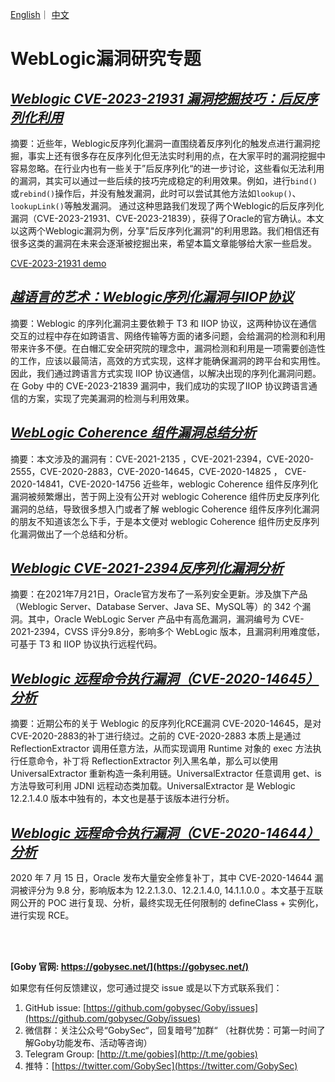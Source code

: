 [English](https://github.com/gobysec/Weblogic/blob/main/README.md)｜ [中文](https://github.com/gobysec/Weblogic/blob/main/README-zh.md)

# WebLogic漏洞研究专题

## [*Weblogic CVE-2023-21931 漏洞挖掘技巧：后反序列化利用* ](https://github.com/gobysec/Weblogic/edit/main/WebLogic_CVE-2023-21931_zh_CN.md.md)

摘要：近些年，Weblogic反序列化漏洞一直围绕着反序列化的触发点进行漏洞挖掘，事实上还有很多存在反序列化但无法实时利用的点，在大家平时的漏洞挖掘中容易忽略。在行业内也有一些关于”后反序列化“的进一步讨论，这些看似无法利用的漏洞，其实可以通过一些后续的技巧完成稳定的利用效果。例如，进行`bind()`或`rebind()`操作后，并没有触发漏洞，此时可以尝试其他方法如`lookup()`、`lookupLink()`等触发漏洞。
通过这种思路我们发现了两个Weblogic的后反序列化漏洞（CVE-2023-21931、CVE-2023-21839），获得了Oracle的官方确认。本文以这两个Weblogic漏洞为例，分享"后反序列化漏洞"的利用思路。我们相信还有很多这类的漏洞在未来会逐渐被挖掘出来，希望本篇文章能够给大家一些启发。

[CVE-2023-21931 demo](https://github.com/gobysec/GobyVuls/blob/master/CVE-2023-21931.md)


## [*越语言的艺术：Weblogic序列化漏洞与IIOP协议* ](https://github.com/gobysec/Weblogic/blob/main/Weblogic_Serialization_Vulnerability_and_IIOP_Protocol_zh_CN.md)

摘要：Weblogic 的序列化漏洞主要依赖于 T3 和 IIOP 协议，这两种协议在通信交互的过程中存在如跨语言、网络传输等方面的诸多问题，会给漏洞的检测和利用带来许多不便。在白帽汇安全研究院的理念中，漏洞检测和利用是一项需要创造性的工作，应该以最简洁，高效的方式实现，这样才能确保漏洞的跨平台和实用性。因此，我们通过跨语言方式实现 IIOP 协议通信，以解决出现的序列化漏洞问题。
在 Goby 中的 CVE-2023-21839 漏洞中，我们成功的实现了IIOP 协议跨语言通信的方案，实现了完美漏洞的检测与利用效果。

## [*WebLogic Coherence 组件漏洞总结分析* ](https://github.com/gobysec/Weblogic/blob/main/WebLogic_Coherence_Component_zh_CN.md)

摘要：本文涉及的漏洞有：CVE-2021-2135 ，CVE-2021-2394，CVE-2020-2555，CVE-2020-2883，CVE-2020-14645，CVE-2020-14825 ， CVE-2020-14841，CVE-2020-14756
近些年，weblogic Coherence 组件反序列化漏洞被频繁爆出，苦于网上没有公开对 weblogic Coherence 组件历史反序列化漏洞的总结，导致很多想入门或者了解 weblogic Coherence 组件反序列化漏洞的朋友不知道该怎么下手，于是本文便对 weblogic Coherence 组件历史反序列化漏洞做出了一个总结和分析。

## [*Weblogic CVE-2021-2394反序列化漏洞分析* ](https://github.com/gobysec/Weblogic/blob/main/Analysis_of_CVE-2021-2394_zh_CN.md)

摘要：在2021年7月21日，Oracle官方发布了一系列安全更新。涉及旗下产品（Weblogic Server、Database Server、Java SE、MySQL等）的 342 个漏洞。其中，Oracle WebLogic Server 产品中有高危漏洞，漏洞编号为 CVE-2021-2394，CVSS 评分9.8分，影响多个 WebLogic 版本，且漏洞利用难度低，可基于 T3 和 IIOP 协议执行远程代码。

## [*Weblogic 远程命令执行漏洞（CVE-2020-14645）分析* ](https://github.com/gobysec/Weblogic/blob/main/Analysis_of_CVE-2020-14645_zh_CN.md)

摘要：近期公布的关于 Weblogic 的反序列化RCE漏洞 CVE-2020-14645，是对 CVE-2020-2883的补丁进行绕过。之前的 CVE-2020-2883 本质上是通过 ReflectionExtractor 调用任意方法，从而实现调用 Runtime 对象的 exec 方法执行任意命令，补丁将 ReflectionExtractor 列入黑名单，那么可以使用 UniversalExtractor 重新构造一条利用链。UniversalExtractor 任意调用 get、is方法导致可利用 JDNI 远程动态类加载。UniversalExtractor 是 Weblogic 12.2.1.4.0 版本中独有的，本文也是基于该版本进行分析。

## [*Weblogic 远程命令执行漏洞（CVE-2020-14644）分析* ](https://github.com/gobysec/Weblogic/blob/main/Analysis_of_CVE-2020-14644_zh_CN.md)

2020 年 7 月 15 日，Oracle 发布大量安全修复补丁，其中 CVE-2020-14644 漏洞被评分为 9.8 分，影响版本为 12.2.1.3.0、12.2.1.4.0, 14.1.1.0.0 。本文基于互联网公开的 POC 进行复现、分析，最终实现无任何限制的 defineClass + 实例化，进行实现 RCE。

<br/>

<br/>

**[Goby 官网: https://gobysec.net/](https://gobysec.net/)** 

如果您有任何反馈建议，您可通过提交 issue 或是以下方式联系我们：

1. GitHub issue: [https://github.com/gobysec/Goby/issues](https://github.com/gobysec/Goby/issues)
2. 微信群：关注公众号“GobySec“，回复暗号”加群“ （社群优势：可第一时间了解Goby功能发布、活动等咨询）
3. Telegram Group: [http://t.me/gobies](http://t.me/gobies) 
4. 推特：[https://twitter.com/GobySec](https://twitter.com/GobySec)
